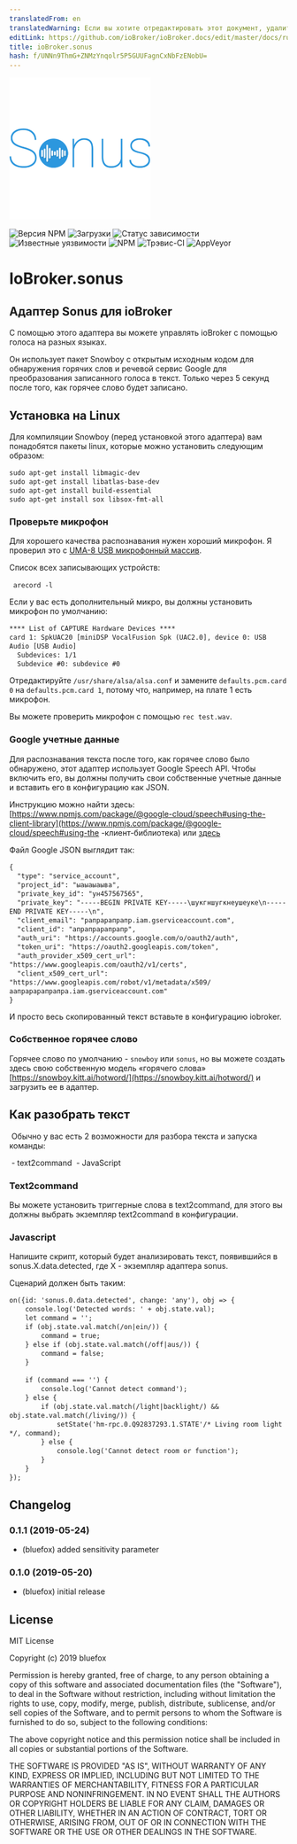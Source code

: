 ```yaml
---
translatedFrom: en
translatedWarning: Если вы хотите отредактировать этот документ, удалите поле «translatedFrom», в противном случае этот документ будет снова автоматически переведен
editLink: https://github.com/ioBroker/ioBroker.docs/edit/master/docs/ru/adapterref/iobroker.sonus/README.md
title: ioBroker.sonus
hash: f/UNNn9ThmG+ZNMzYnqolr5P5GUUFagnCxNbFzENobU=
---
```

![логотип](../../../en/adapterref/iobroker.sonus/admin/sonus.png)

![Версия NPM](http://img.shields.io/npm/v/iobroker.sonus.svg)
![Загрузки](https://img.shields.io/npm/dm/iobroker.sonus.svg)
![Статус зависимости](https://img.shields.io/david/GermanBluefox/iobroker.sonus.svg)
![Известные уязвимости](https://snyk.io/test/github/GermanBluefox/ioBroker.sonus/badge.svg)
![NPM](https://nodei.co/npm/iobroker.sonus.png?downloads=true)
![Трэвис-CI](http://img.shields.io/travis/GermanBluefox/ioBroker.sonus/master.svg)
![AppVeyor](https://ci.appveyor.com/api/projects/status/github/GermanBluefox/ioBroker.sonus?branch=master&svg=true)

# IoBroker.sonus
## Адаптер Sonus для ioBroker
С помощью этого адаптера вы можете управлять ioBroker с помощью голоса на разных языках.

Он использует пакет Snowboy с открытым исходным кодом для обнаружения горячих слов и речевой сервис Google для преобразования записанного голоса в текст.
Только через 5 секунд после того, как горячее слово будет записано.

## Установка на Linux
Для компиляции Snowboy (перед установкой этого адаптера) вам понадобятся пакеты linux, которые можно установить следующим образом:

```
sudo apt-get install libmagic-dev
sudo apt-get install libatlas-base-dev
sudo apt-get install build-essential
sudo apt-get install sox libsox-fmt-all
```

### Проверьте микрофон
Для хорошего качества распознавания нужен хороший микрофон.
Я проверил это с [UMA-8 USB микрофонный массив](https://www.minidsp.com/products/usb-audio-interface/uma-8-microphone-array).

Список всех записывающих устройств:

``` arecord -l```

Если у вас есть дополнительный микро, вы должны установить микрофон по умолчанию:

```
**** List of CAPTURE Hardware Devices ****
card 1: SpkUAC20 [miniDSP VocalFusion Spk (UAC2.0], device 0: USB Audio [USB Audio]
  Subdevices: 1/1
  Subdevice #0: subdevice #0
```

Отредактируйте `/usr/share/alsa/alsa.conf` и замените `defaults.pcm.card 0` на `defaults.pcm.card 1`, потому что, например, на плате 1 есть микрофон.

Вы можете проверить микрофон с помощью `rec test.wav`.

### Google учетные данные
Для распознавания текста после того, как горячее слово было обнаружено, этот адаптер использует Google Speech API. Чтобы включить его, вы должны получить свои собственные учетные данные и вставить его в конфигурацию как JSON.

Инструкцию можно найти здесь: [https://www.npmjs.com/package/@google-cloud/speech#using-the-client-library](https://www.npmjs.com/package/@google-cloud/speech#using-the -клиент-библиотека) или [здесь](https://github.com/googleapis/nodejs-speech#using-the-client-library)

Файл Google JSON выглядит так:

```
{
  "type": "service_account",
  "project_id": "ыаыаыаыва",
  "private_key_id": "ун457567565",
  "private_key": "-----BEGIN PRIVATE KEY-----\шукгншугкнеушеуке\n-----END PRIVATE KEY-----\n",
  "client_email": "рапрарапрапр.iam.gserviceaccount.com",
  "client_id": "апрапрарапрапр",
  "auth_uri": "https://accounts.google.com/o/oauth2/auth",
  "token_uri": "https://oauth2.googleapis.com/token",
  "auth_provider_x509_cert_url": "https://www.googleapis.com/oauth2/v1/certs",
  "client_x509_cert_url": "https://www.googleapis.com/robot/v1/metadata/x509/аапрарарапрапра.iam.gserviceaccount.com"
}
```

И просто весь скопированный текст вставьте в конфигурацию iobroker.

### Собственное горячее слово
Горячее слово по умолчанию - `snowboy` или `sonus`, но вы можете создать здесь свою собственную модель «горячего слова» [https://snowboy.kitt.ai/hotword/](https://snowboy.kitt.ai/hotword/) и загрузить ее в адаптер.

## Как разобрать текст
 Обычно у вас есть 2 возможности для разбора текста и запуска команды:

 - text2command
 - JavaScript

### Text2command
Вы можете установить триггерные слова в text2command, для этого вы должны выбрать экземпляр text2command в конфигурации.

### Javascript
Напишите скрипт, который будет анализировать текст, появившийся в sonus.X.data.detected, где X - экземпляр адаптера sonus.

Сценарий должен быть таким:

```
on({id: 'sonus.0.data.detected', change: 'any'), obj => {
    console.log('Detected words: ' + obj.state.val);
    let command = '';
    if (obj.state.val.match(/on|ein/)) {
        command = true;
    } else if (obj.state.val.match(/off|aus/)) {
        command = false;
    }

    if (command === '') {
        console.log('Cannot detect command');
    } else {
        if (obj.state.val.match(/light|backlight/) && obj.state.val.match(/living/)) {
            setState('hm-rpc.0.Q92837293.1.STATE'/* Living room light */, command);
        } else {
            console.log('Cannot detect room or function');
        }
    }
});
```

## Changelog


### 0.1.1 (2019-05-24)
* (bluefox) added sensitivity parameter

### 0.1.0 (2019-05-20)
* (bluefox) initial release

## License
MIT License

Copyright (c) 2019 bluefox

Permission is hereby granted, free of charge, to any person obtaining a copy
of this software and associated documentation files (the "Software"), to deal
in the Software without restriction, including without limitation the rights
to use, copy, modify, merge, publish, distribute, sublicense, and/or sell
copies of the Software, and to permit persons to whom the Software is
furnished to do so, subject to the following conditions:

The above copyright notice and this permission notice shall be included in all
copies or substantial portions of the Software.

THE SOFTWARE IS PROVIDED "AS IS", WITHOUT WARRANTY OF ANY KIND, EXPRESS OR
IMPLIED, INCLUDING BUT NOT LIMITED TO THE WARRANTIES OF MERCHANTABILITY,
FITNESS FOR A PARTICULAR PURPOSE AND NONINFRINGEMENT. IN NO EVENT SHALL THE
AUTHORS OR COPYRIGHT HOLDERS BE LIABLE FOR ANY CLAIM, DAMAGES OR OTHER
LIABILITY, WHETHER IN AN ACTION OF CONTRACT, TORT OR OTHERWISE, ARISING FROM,
OUT OF OR IN CONNECTION WITH THE SOFTWARE OR THE USE OR OTHER DEALINGS IN THE
SOFTWARE.
